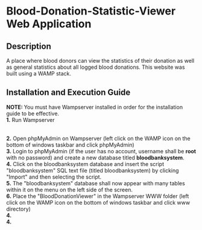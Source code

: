 <h1> Blood-Donation-Statistic-Viewer Web Application </h1>

<h2> Description </h2> 
A place where blood donors can view the statistics of their donation as well as general statistics about all logged blood donations. This website was built using a WAMP stack.

<h2> Installation and Execution Guide </h2>
</div> <b> NOTE: </b> You must have Wampserver installed in order for the installation guide to be effective. </div>

<div> <b> 1.</b> Run Wampserver </div>
<h6></h6>
<div> <b> 2.</b> Open phpMyAdmin on Wampserver (left click on the WAMP icon on the bottom of windows taskbar and click phpMyAdmin) </div>
<div> <b> 3.</b> Login to phpMyAdmin (if the user has no account, username shall be <b>root</b> with no password) and create a new database titled <b>bloodbanksystem</b>. </div>
<div> <b> 4.</b> Click on the bloodbanksystem database and insert the script "bloodbanksystem" SQL text file (titled bloodbanksystem) by clicking "Import" and then selecting the script. </div>
<div> <b> 5.</b> The "bloodbanksystem" database shall now appear with many tables within it on the menu on the left side of the screen. </div>
<div> <b> 6.</b> Place the "BloodDonationViewer" in the Wampserver WWW folder (left click on the WAMP icon on the bottom of windows taskbar and click www directory) </div>
<div> <b> 4.</b>  </div>
<div> <b> 4.</b>  </div>

